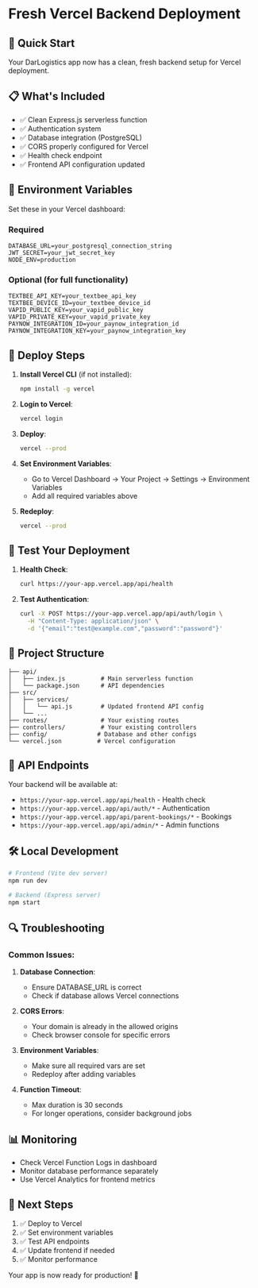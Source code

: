 # Fresh Vercel Backend Deployment

## 🚀 Quick Start

Your DarLogistics app now has a clean, fresh backend setup for Vercel deployment.

## 📋 What's Included

- ✅ Clean Express.js serverless function
- ✅ Authentication system
- ✅ Database integration (PostgreSQL)
- ✅ CORS properly configured for Vercel
- ✅ Health check endpoint
- ✅ Frontend API configuration updated

## 🔧 Environment Variables

Set these in your Vercel dashboard:

### Required
```
DATABASE_URL=your_postgresql_connection_string
JWT_SECRET=your_jwt_secret_key
NODE_ENV=production
```

### Optional (for full functionality)
```
TEXTBEE_API_KEY=your_textbee_api_key
TEXTBEE_DEVICE_ID=your_textbee_device_id
VAPID_PUBLIC_KEY=your_vapid_public_key
VAPID_PRIVATE_KEY=your_vapid_private_key
PAYNOW_INTEGRATION_ID=your_paynow_integration_id
PAYNOW_INTEGRATION_KEY=your_paynow_integration_key
```

## 🚀 Deploy Steps

1. **Install Vercel CLI** (if not installed):
   ```bash
   npm install -g vercel
   ```

2. **Login to Vercel**:
   ```bash
   vercel login
   ```

3. **Deploy**:
   ```bash
   vercel --prod
   ```

4. **Set Environment Variables**:
   - Go to Vercel Dashboard → Your Project → Settings → Environment Variables
   - Add all required variables above

5. **Redeploy**:
   ```bash
   vercel --prod
   ```

## 🧪 Test Your Deployment

1. **Health Check**:
   ```bash
   curl https://your-app.vercel.app/api/health
   ```

2. **Test Authentication**:
   ```bash
   curl -X POST https://your-app.vercel.app/api/auth/login \
     -H "Content-Type: application/json" \
     -d '{"email":"test@example.com","password":"password"}'
   ```

## 📁 Project Structure

```
├── api/
│   ├── index.js          # Main serverless function
│   └── package.json      # API dependencies
├── src/
│   ├── services/
│   │   └── api.js        # Updated frontend API config
│   └── ...
├── routes/               # Your existing routes
├── controllers/          # Your existing controllers
├── config/              # Database and other configs
└── vercel.json          # Vercel configuration
```

## 🔗 API Endpoints

Your backend will be available at:
- `https://your-app.vercel.app/api/health` - Health check
- `https://your-app.vercel.app/api/auth/*` - Authentication
- `https://your-app.vercel.app/api/parent-bookings/*` - Bookings
- `https://your-app.vercel.app/api/admin/*` - Admin functions

## 🛠 Local Development

```bash
# Frontend (Vite dev server)
npm run dev

# Backend (Express server)
npm start
```

## 🔍 Troubleshooting

### Common Issues:

1. **Database Connection**:
   - Ensure DATABASE_URL is correct
   - Check if database allows Vercel connections

2. **CORS Errors**:
   - Your domain is already in the allowed origins
   - Check browser console for specific errors

3. **Environment Variables**:
   - Make sure all required vars are set
   - Redeploy after adding variables

4. **Function Timeout**:
   - Max duration is 30 seconds
   - For longer operations, consider background jobs

## 📊 Monitoring

- Check Vercel Function Logs in dashboard
- Monitor database performance separately
- Use Vercel Analytics for frontend metrics

## 🎯 Next Steps

1. ✅ Deploy to Vercel
2. ✅ Set environment variables
3. ✅ Test API endpoints
4. ✅ Update frontend if needed
5. ✅ Monitor performance

Your app is now ready for production! 🎉 